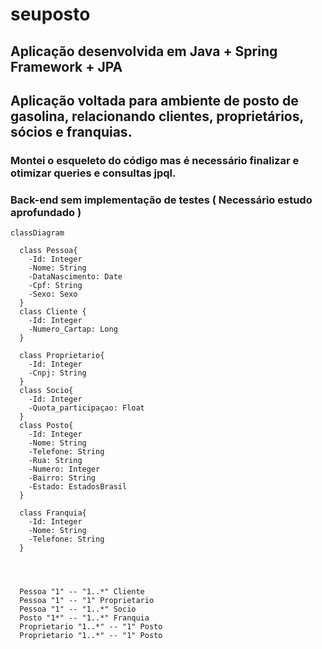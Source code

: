 # seuposto

## Aplicação desenvolvida em Java + Spring Framework + JPA

## Aplicação voltada para ambiente de posto de gasolina, relacionando clientes, proprietários, sócios e franquias.

### Montei o esqueleto do código mas é necessário finalizar e otimizar queries e consultas jpql.
### Back-end sem implementação de testes ( Necessário estudo aprofundado )

	

```mermaid
classDiagram

  class Pessoa{
    -Id: Integer
    -Nome: String
    -DataNascimento: Date
    -Cpf: String
    -Sexo: Sexo
  }
  class Cliente {
    -Id: Integer
    -Numero_Cartap: Long
  }

  class Proprietario{
    -Id: Integer
    -Cnpj: String
  }
  class Socio{
    -Id: Integer
    -Quota_participaçao: Float
  }
  class Posto{
    -Id: Integer
    -Nome: String
    -Telefone: String
    -Rua: String
    -Numero: Integer
    -Bairro: String
    -Estado: EstadosBrasil
  }

  class Franquia{
    -Id: Integer
    -Nome: String
    -Telefone: String
  }




  Pessoa "1" -- "1..*" Cliente
  Pessoa "1" -- "1" Proprietario
  Pessoa "1" -- "1..*" Socio
  Posto "1*" -- "1..*" Franquia
  Proprietario "1..*" -- "1" Posto
  Proprietario "1..*" -- "1" Posto
  
  
```
